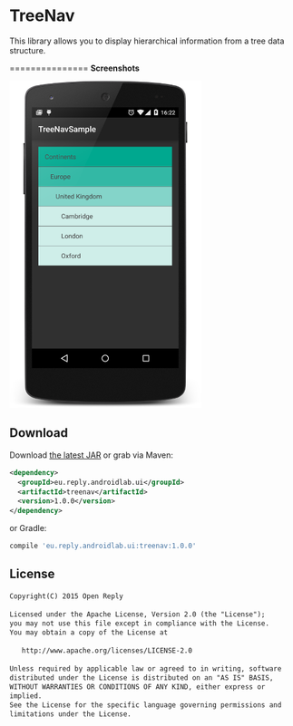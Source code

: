 TreeNav
============

This library allows you to display hierarchical information from a tree data structure.

===============
**Screenshots**

![Screenshot](https://raw.githubusercontent.com/dfpalomar/treenav/master/Screenshots/screenshot_1.png)

Download
--------

Download [the latest JAR][1] or grab via Maven:
```xml
<dependency>
  <groupId>eu.reply.androidlab.ui</groupId>
  <artifactId>treenav</artifactId>
  <version>1.0.0</version>
</dependency>
```
or Gradle:
```groovy
compile 'eu.reply.androidlab.ui:treenav:1.0.0'
```


License
-------

    Copyright(C) 2015 Open Reply

    Licensed under the Apache License, Version 2.0 (the "License");
    you may not use this file except in compliance with the License.
    You may obtain a copy of the License at

       http://www.apache.org/licenses/LICENSE-2.0

    Unless required by applicable law or agreed to in writing, software
    distributed under the License is distributed on an "AS IS" BASIS,
    WITHOUT WARRANTIES OR CONDITIONS OF ANY KIND, either express or implied.
    See the License for the specific language governing permissions and
    limitations under the License.


[1]: https://search.maven.org/remote_content?g=eu.reply.androidlab.ui&a=treenav&v=LATEST    
